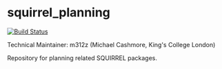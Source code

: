 squirrel_planning
=================
[![Build Status](https://magnum.travis-ci.com/squirrel-project/planning.svg?token=3yXoCRsCegowgzzpPuqw)](https://magnum.travis-ci.com/squirrel-project/planning)

Technical Maintainer: m312z (Michael Cashmore, King's College London)

Repository for planning related SQUIRREL packages.
